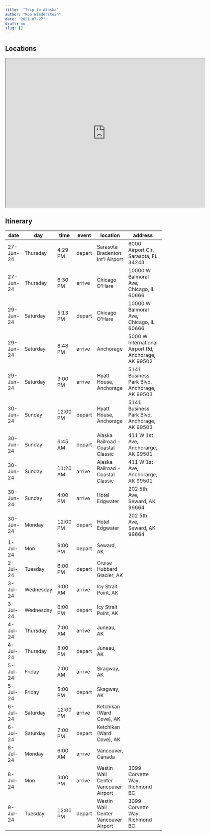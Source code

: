 ```yaml
---
title:  "Trip to Alaska"
author: "Rob Wiederstein"
date: "2021-07-27"
draft: no
slug: []
---
```


## Locations

<iframe src="https://www.google.com/maps/d/edit?mid=1MlQ3FddAE2omXKjZCjg5tALNEufmNkY&usp=sharing" width="640" height="480"></iframe>

## Itinerary

| date      | day       | time     | event  | location                             | address                                              | website                                                                                                 |
| --------- | --------- | -------- | ------ | ------------------------------------ | ---------------------------------------------------- | ------------------------------------------------------------------------------------------------------- |
| 27-Jun-24 | Thursday  | 4:29 PM  | depart | Sarasota Bradenton Int'l Airport     | 6000 Airport Cir, Sarasota, FL 34243                 | http://srq-airport.com/                                                                                 |
| 27-Jun-24 | Thursday  | 6:30 PM  | arrive | Chicago O'Hare                       | 10000 W Balmoral Ave, Chicago, IL 60666              | [https://www.flychicago.com](https://www.flychicago.com/)                                               |
| 29-Jun-24 | Saturday  | 5:13 PM  | depart | Chicago O'Hare                       | 10000 W Balmoral Ave, Chicago, IL 60666              | [https://www.flychicago.com](https://www.flychicago.com/)                                               |
| 29-Jun-24 | Saturday  | 8:48 PM  | arrive | Anchorage                            | 5000 W International Airport Rd, Anchorage, AK 99502 | [https://dot.alaska.gov/anc/](https://dot.alaska.gov/anc/)                                              |
| 29-Jun-24 | Saturday  | 3:00 PM  | arrive | Hyatt House, Anchorage               | 5141 Business Park Blvd, Anchorage, AK 99503         | [https://www.hyatt.com](https://www.hyatt.com/)                                                         |
| 30-Jun-24 | Sunday    | 12:00 PM | depart | Hyatt House, Anchorage               | 5141 Business Park Blvd, Anchorage, AK 99503         | [https://www.hyatt.com](https://www.hyatt.com/)                                                         |
| 30-Jun-24 | Sunday    | 6:45 AM  | depart | Alaska Railroad - Coastal Classic    | 411 W 1st Ave, Anchorarge, AK 99501                  | [https://www.alaskarailroad.com/](https://www.alaskarailroad.com/)                                      |
| 30-Jun-24 | Sunday    | 11:20 AM | arrive | Alaska Railroad - Coastal Classic    | 411 W 1st Ave, Anchorarge, AK 99501                  | [https://www.alaskarailroad.com/](https://www.alaskarailroad.com/)                                      |
| 30-Jun-24 | Sunday    | 4:00 PM  | arrive | Hotel Edgwater                       | 202 5th Ave, Seward, AK 99664                        | [https://hoteledgewaterseward.com/](https://hoteledgewaterseward.com/)                                  |
| 30-Jun-24 | Monday    | 12:00 PM | depart | Hotel Edgwater                       | 202 5th Ave, Seward, AK 99664                        | [https://hoteledgewaterseward.com/](https://hoteledgewaterseward.com/)                                  |
| 1-Jul-24  | Mon       | 9:00 PM  | depart | Seward, AK                           |                                                      |                                                                                                         |
| 2-Jul-24  | Tuesday   | 6:00 PM  | depart | Cruise Hubbard Glacier, AK           |                                                      |                                                                                                         |
| 3-Jul-24  | Wednesday | 9:00 AM  | arrive | Icy Strait Point, AK                 |                                                      |                                                                                                         |
| 3-Jul-24  | Wednesday | 6:00 PM  | depart | Icy Strait Point, AK                 |                                                      |                                                                                                         |
| 4-Jul-24  | Thursday  | 7:00 AM  | arrive | Juneau, AK                           |                                                      |                                                                                                         |
| 4-Jul-24  | Thursday  | 8:00 PM  | depart | Juneau, AK                           |                                                      |                                                                                                         |
| 5-Jul-24  | Friday    | 7:00 AM  | arrive | Skagway, AK                          |                                                      |                                                                                                         |
| 5-Jul-24  | Friday    | 5:00 PM  | depart | Skagway, AK                          |                                                      |                                                                                                         |
| 6-Jul-24  | Saturday  | 12:00 PM | arrive | Ketchikan (Ward Cove), AK            |                                                      |                                                                                                         |
| 6-Jul-24  | Saturday  | 7:00 PM  | depart | Ketchikan (Ward Cove), AK            |                                                      |                                                                                                         |
| 8-Jul-24  | Monday    | 6:00 AM  | arrive | Vancouver, Canada                    |                                                      |                                                                                                         |
| 8-Jul-24  | Mon       | 3:00 PM  | arrive | Westin Wall Center Vancouver Airport | 3099 Corvette Way, Richmond BC                       | [hotel](https://www.marriott.com/en-us/hotels/yvrwc-the-westin-wall-centre-vancouver-airport/overview/) |
| 9-Jul-24  | Tuesday   | 12:00 PM | depart | Westin Wall Center Vancouver Airport | 3099 Corvette Way, Richmond BC                       | [hotel](https://www.marriott.com/en-us/hotels/yvrwc-the-westin-wall-centre-vancouver-airport/overview/) |
